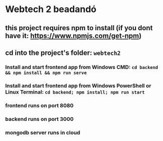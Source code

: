 # Webtech 2 beadandó
## this project requires npm to install (if you dont have it: https://www.npmjs.com/get-npm)
## cd into the project's folder: `webtech2`
### Install and start frontend app from Windows CMD: `cd backend && npm install && npm run serve`
### Install and start frontend app from Windows PowerShell or Linux Terminal: `cd backend; npm install; npm run start`

### frontend runs on port 8080
### backend runs on port 3000
### mongodb server runs in cloud
